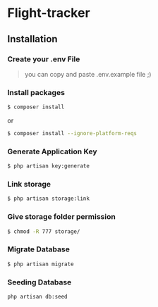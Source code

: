 # Flight-tracker

## Installation

### Create your .env File
> you can copy and paste .env.example file ;)

### Install packages
```bash
$ composer install
```
or
```bash
$ composer install --ignore-platform-reqs
```

### Generate Application Key
```bash
$ php artisan key:generate
```

### Link storage
```bash
$ php artisan storage:link
```

### Give storage folder permission
```bash
$ chmod -R 777 storage/
```

### Migrate Database
```bash
$ php artisan migrate
```

### Seeding Database
```bash
php artisan db:seed
```